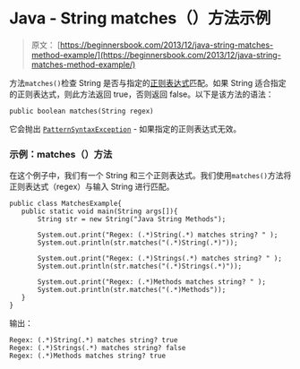 # Java - String matches（）方法示例

> 原文： [https://beginnersbook.com/2013/12/java-string-matches-method-example/](https://beginnersbook.com/2013/12/java-string-matches-method-example/)

方法`matches()`检查 String 是否与指定的[正则表达式](https://docs.oracle.com/javase/7/docs/api/java/util/regex/Pattern.html#sum)匹配。如果 String 适合指定的正则表达式，则此方法返回 true，否则返回 false。以下是该方法的语法：

```
public boolean matches(String regex)
```

它会抛出 [`PatternSyntaxException`](https://docs.oracle.com/javase/7/docs/api/java/util/regex/PatternSyntaxException.html "class in java.util.regex") - 如果指定的正则表达式无效。

### 示例：matches（）方法

在这个例子中，我们有一个 String 和三个正则表达式。我们使用`matches()`方法将正则表达式（regex）与输入 String 进行匹配。

```
public class MatchesExample{
   public static void main(String args[]){
       String str = new String("Java String Methods");

       System.out.print("Regex: (.*)String(.*) matches string? " );
       System.out.println(str.matches("(.*)String(.*)"));

       System.out.print("Regex: (.*)Strings(.*) matches string? " );
       System.out.println(str.matches("(.*)Strings(.*)"));

       System.out.print("Regex: (.*)Methods matches string? " );
       System.out.println(str.matches("(.*)Methods"));
   }
}
```

输出：

```
Regex: (.*)String(.*) matches string? true
Regex: (.*)Strings(.*) matches string? false
Regex: (.*)Methods matches string? true
```